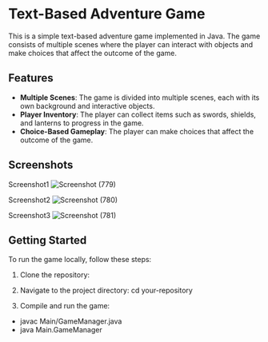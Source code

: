 # Text-Based Adventure Game

This is a simple text-based adventure game implemented in Java. The game consists of multiple scenes where the player can interact with objects and make choices that affect the outcome of the game.

## Features

- **Multiple Scenes**: The game is divided into multiple scenes, each with its own background and interactive objects.
- **Player Inventory**: The player can collect items such as swords, shields, and lanterns to progress in the game.
- **Choice-Based Gameplay**: The player can make choices that affect the outcome of the game.

## Screenshots
Screenshot1
![Screenshot (779)](https://github.com/karti3k/JavaGameProject/assets/97697722/5488f811-e860-4e68-af83-6b86a12c1385)

Screenshot2
![Screenshot (780)](https://github.com/karti3k/JavaGameProject/assets/97697722/6a42577a-0c26-406b-9343-d74d65a9da5e)

Screenshot3
![Screenshot (781)](https://github.com/karti3k/JavaGameProject/assets/97697722/ba17fa58-dff6-4036-95bd-f00c102e735d)
## Getting Started

To run the game locally, follow these steps:

1. Clone the repository:

2. Navigate to the project directory:
cd your-repository

3. Compile and run the game:
- javac Main/GameManager.java
- java Main.GameManager
